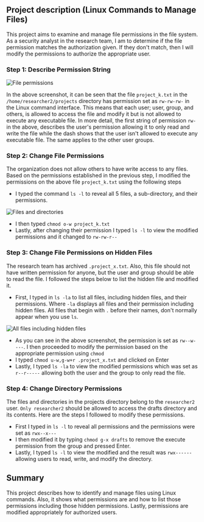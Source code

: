 ## Project description (Linux Commands to Manage Files)
This project aims to examine and manage file permissions in the file system. As a security analyst in the research team, I am to determine if the file permission matches the authorization given. If they don't match, then I will modify the permissions to authorize the appropriate user.
### Step 1: Describe Permission String
![File permissions](https://github.com/user-attachments/assets/a5313aa5-c2c6-4264-85a2-af522a7272b0)

In the above screenshot, it can be seen that the file ``project_k.txt`` in the ``/home/researcher2/projects`` directory has permission set as ``rw-rw-rw-`` in the Linux command interface. This means that each user; user, group, and others, is allowed to access the file and modify it but is not allowed to execute any executable file. In more detail, the first string of permission ``rw-`` in the above, describes the user's permission allowing it to only read and write the file while the dash shows that the user isn't allowed to execute any executable file. The same applies to the other user groups.
### Step 2: Change File Permissions
The organization does not allow others to have write access to any files. Based on the permissions established in the previous step, I modified the permissions on the above file ``project_k.txt`` using the following steps

- I typed the command ``ls -l`` to reveal all 5 files, a sub-directory, and their permissions.
  
![Files and directories](https://github.com/user-attachments/assets/eb8ae506-2d09-44d8-b579-707e2ee7a4ce)

- I then typed ``chmod o-w project_k.txt``
- Lastly, after changing their permission I typed ``ls -l`` to view the modified permissions and it changed to ``rw-rw-r--``
 ### Step 3: Change File Permissions on Hidden Files
 The research team has archived ``.project_x.txt``. Also, this file should not have written permission for anyone, but the user and group should be able to read the file. I followed the steps below to list the hidden file and modified it.

- First, I typed in ``ls -la`` to list all files, including hidden files, and their permissions. Where ``-la`` displays all files and their permission including hidden files. All files that begin with ``.`` before their names, don't normally appear when you use ``ls``.

![All files including hidden files](https://github.com/user-attachments/assets/0befe1fd-967d-428d-a60a-68638d8fee03)

- As you can see in the above screenshot, the permission is set as ``rw--w----``. I then proceeded to modify the permission based on the appropriate permission using ``chmod``
- I typed ``chmod u-w,g-w+r .project_x.txt`` and clicked on Enter
- Lastly, I typed ``ls -la`` to view the modified permissions which was set as ``r--r-----`` allowing both the user and the group to only read the file.
### Step 4: Change Directory Permissions
The files and directories in the projects directory belong to the ``researcher2`` user. ``Only researcher2`` should be allowed to access the drafts directory and its contents. Here are the steps I followed to modify these permissions.

- First I typed in ``ls -l`` to reveal all permissions and the permissions were set as ``rwx--x---``
- I then modified it by typing ``chmod g-x drafts`` to remove the execute permission from the group and pressed Enter.
- Lastly, I typed ``ls -l`` to view the modified and the result was ``rwx------`` allowing users to read, write, and modify the directory.

## Summary
This project describes how to identify and manage files using Linux commands. Also, it shows what permissions are and how to list those permissions including those hidden permissions. Lastly, permissions are modified appropriately for authorized users.
